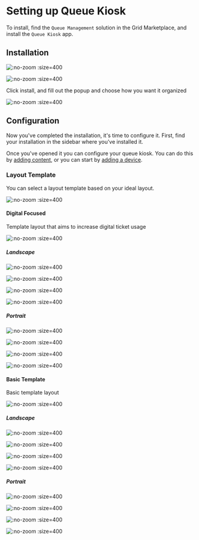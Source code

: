 # Setting up Queue Kiosk

To install, find the `Queue Management` solution in the Grid Marketplace, and install the `Queue Kiosk` app.

## Installation

![](/assets/queue-app-marketplace.png ":no-zoom :size=400")

![](/assets/marketplace-queue-kiosk-install.png ":no-zoom :size=400")

Click install, and fill out the popup and choose how you want it organized

![](/assets/marketplace-queue-kiosk-installation.png ":no-zoom :size=400")

## Configuration

Now you've completed the installation, it's time to configure it. First, find your installation in the sidebar where you've installed it.

Once you've opened it you can configure your queue kiosk. You can do this by [adding content](/apps/queue-kiosk/adding-content.md), or you can start by [adding a device](/general/adding-device.md).

### Layout Template

You can select a layout template based on your ideal layout.

![](/assets/queue-kiosk-template-2.png ":no-zoom :size=400")

#### Digital Focused
Template layout that aims to increase digital ticket usage

![](/assets/queue-kiosk-template-3.png ":no-zoom :size=400")

##### Landscape 

![](/assets/queue-kiosk-itab-1.png ":no-zoom :size=400")

![](/assets/queue-kiosk-itab-2.png ":no-zoom :size=400")

![](/assets/queue-kiosk-itab-3.png ":no-zoom :size=400")

![](/assets/queue-kiosk-itab-4.png ":no-zoom :size=400")

##### Portrait

![](/assets/queue-kiosk-itab-portrait-1.png ":no-zoom :size=400")

![](/assets/queue-kiosk-itab-portrait-2.png ":no-zoom :size=400")

![](/assets/queue-kiosk-itab-portrait-3.png ":no-zoom :size=400")

![](/assets/queue-kiosk-itab-portrait-4.png ":no-zoom :size=400")

#### Basic Template
Basic template layout

![](/assets/queue-kiosk-template-1.png ":no-zoom :size=400")

##### Landscape 

![](/assets/queue-kiosk-basic-1.png ":no-zoom :size=400")

![](/assets/queue-kiosk-basic-2.png ":no-zoom :size=400")

![](/assets/queue-kiosk-basic-3.png ":no-zoom :size=400")

![](/assets/queue-kiosk-basic-4.png ":no-zoom :size=400")

##### Portrait

![](/assets/queue-kiosk-basic-portrait-1.png ":no-zoom :size=400")

![](/assets/queue-kiosk-basic-portrait-2.png ":no-zoom :size=400")

![](/assets/queue-kiosk-basic-portrait-3.png ":no-zoom :size=400")

![](/assets/queue-kiosk-basic-portrait-4.png ":no-zoom :size=400")